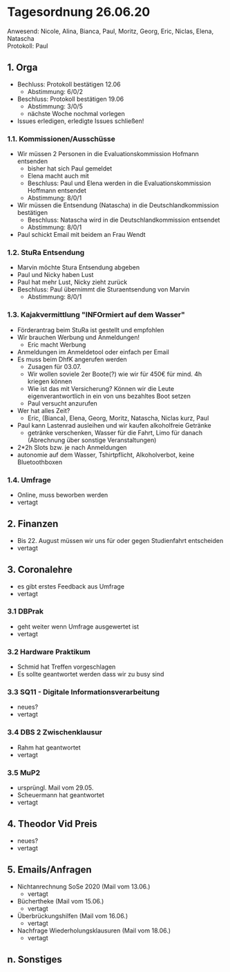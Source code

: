 ---
---

# Tagesordnung 26.06.20

Anwesend: Nicole, Alina, Bianca, Paul, Moritz, Georg, Eric, Niclas, Elena, Natascha  
Protokoll: Paul

## 1. Orga

- Bechluss: Protokoll bestätigen 12.06
  - Abstimmung: 6/0/2
- Beschluss: Protokoll bestätigen 19.06
  - Abstimmung: 3/0/5
  - nächste Woche nochmal vorlegen
- Issues erledigen, erledigte Issues schließen!

### 1.1. Kommissionen/Ausschüsse

- Wir müssen 2 Personen in die Evaluationskommission Hofmann entsenden
  - bisher hat sich Paul gemeldet
  - Elena macht auch mit
  - Beschluss: Paul und Elena werden in die Evaluationskommission Hoffmann entsendet
  - Abstimmung: 8/0/1
- Wir müssen die Entsendung (Natascha) in die Deutschlandkommission bestätigen
  - Beschluss: Natascha wird in die Deutschlandkommission entsendet
  - Abstimmung: 8/0/1
- Paul schickt Email mit beidem an Frau Wendt

### 1.2. StuRa Entsendung

- Marvin möchte Stura Entsendung abgeben
- Paul und Nicky haben Lust
- Paul hat mehr Lust, Nicky zieht zurück
- Beschluss: Paul übernimmt die Sturaentsendung von Marvin
  - Abstimmung: 8/0/1

### 1.3. Kajakvermittlung "INFOrmiert auf dem Wasser"

- Förderantrag beim StuRa ist gestellt und empfohlen
- Wir brauchen Werbung und Anmeldungen!
  - Eric macht Werbung
- Anmeldungen im Anmeldetool oder einfach per Email
- Es muss beim DhfK angerufen werden
  - Zusagen für 03.07.
  - Wir wollen soviele 2er Boote(?) wie wir für 450€ für mind. 4h kriegen können
  - Wie ist das mit Versicherung? Können wir die Leute eigenverantwortlich in ein von uns bezahltes Boot setzen
  - Paul versucht anzurufen
- Wer hat alles Zeit?
  - Eric, (Bianca), Elena, Georg, Moritz, Natascha, Niclas kurz, Paul
- Paul kann Lastenrad ausleihen und wir kaufen alkoholfreie Getränke
  - getränke verschenken, Wasser für die Fahrt, Limo für danach (Abrechnung über sonstige Veranstaltungen)
- 2\*2h Slots bzw. je nach Anmeldungen
- autonomie auf dem Wasser, Tshirtpflicht, Alkoholverbot, keine Bluetoothboxen

### 1.4. Umfrage

- Online, muss beworben werden
- vertagt

## 2. Finanzen

- Bis 22. August müssen wir uns für oder gegen Studienfahrt entscheiden
- vertagt

## 3. Coronalehre

- es gibt erstes Feedback aus Umfrage
- vertagt

### 3.1 DBPrak

- geht weiter wenn Umfrage ausgewertet ist
- vertagt

### 3.2 Hardware Praktikum

- Schmid hat Treffen vorgeschlagen
- Es sollte geantwortet werden dass wir zu busy sind

### 3.3 SQ11 - Digitale Informationsverarbeitung

- neues?
- vertagt

### 3.4 DBS 2 Zwischenklausur

- Rahm hat geantwortet
- vertagt

### 3.5 MuP2

- ursprüngl. Mail vom 29.05.
- Scheuermann hat geantwortet
- vertagt

## 4. Theodor Vid Preis

- neues?
- vertagt

## 5. Emails/Anfragen

- Nichtanrechnung SoSe 2020 (Mail vom 13.06.)
  - vertagt
- Büchertheke (Mail vom 15.06.)
  - vertagt
- Überbrückungshilfen (Mail vom 16.06.)
  - vertagt
- Nachfrage Wiederholungsklausuren (Mail vom 18.06.)
  - vertagt

## n. Sonstiges
